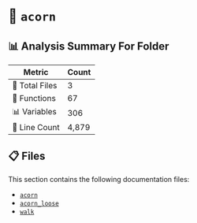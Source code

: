 # 📁 `acorn`

## 📊 Analysis Summary For Folder

| Metric | Count |
|--------|-------|
| 📁 Total Files | 3 |
| 🔧 Functions | 67 |
| 📊 Variables | 306 |
| 🔢 Line Count | 4,879 |


## 📋 Files

This section contains the following documentation files:

- [`acorn`](./acorn.md)
- [`acorn_loose`](./acorn_loose.md)
- [`walk`](./walk.md)